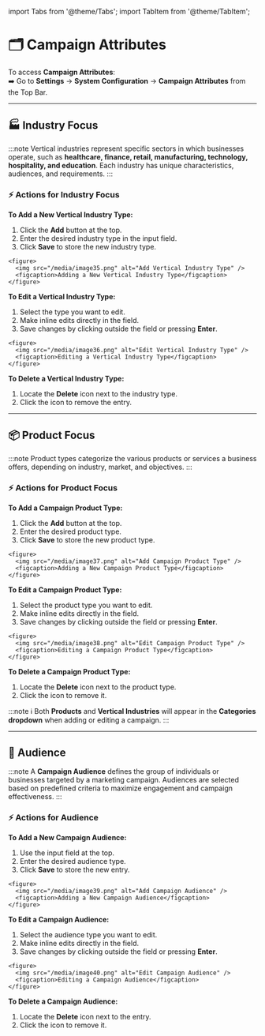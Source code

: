 import Tabs from '@theme/Tabs';
import TabItem from '@theme/TabItem';

# 🗂️ **Campaign Attributes**

To access **Campaign Attributes**:  
➡️ Go to **Settings** → **System Configuration** → **Campaign Attributes** from the Top Bar.

---

## 🏭 Industry Focus

:::note
Vertical industries represent specific sectors in which businesses operate, such as **healthcare, finance, retail, manufacturing, technology, hospitality, and education**. Each industry has unique characteristics, audiences, and requirements.
:::

### ⚡ Actions for Industry Focus

<Tabs>
  <TabItem value="add" label="➕ Add" default>
    <p><strong>To Add a New Vertical Industry Type:</strong></p>
    <ol>
      <li>Click the <strong>Add</strong> button at the top.</li>
      <li>Enter the desired industry type in the input field.</li>
      <li>Click <strong>Save</strong> to store the new industry type.</li>
    </ol>

    <figure>
      <img src="/media/image35.png" alt="Add Vertical Industry Type" />
      <figcaption>Adding a New Vertical Industry Type</figcaption>
    </figure>
  </TabItem>

  <TabItem value="edit" label="✏️ Edit">
    <p><strong>To Edit a Vertical Industry Type:</strong></p>
    <ol>
      <li>Select the type you want to edit.</li>
      <li>Make inline edits directly in the field.</li>
      <li>Save changes by clicking outside the field or pressing <strong>Enter</strong>.</li>
    </ol>

    <figure>
      <img src="/media/image36.png" alt="Edit Vertical Industry Type" />
      <figcaption>Editing a Vertical Industry Type</figcaption>
    </figure>
  </TabItem>

  <TabItem value="delete" label="🗑️ Delete">
    <p><strong>To Delete a Vertical Industry Type:</strong></p>
    <ol>
      <li>Locate the <strong>Delete</strong> icon next to the industry type.</li>
      <li>Click the icon to remove the entry.</li>
    </ol>
  </TabItem>
</Tabs>

---

## 📦 Product Focus

:::note
Product types categorize the various products or services a business offers, depending on industry, market, and objectives.
:::

### ⚡ Actions for Product Focus

<Tabs>
  <TabItem value="add" label="➕ Add" default>
    <p><strong>To Add a Campaign Product Type:</strong></p>
    <ol>
      <li>Click the <strong>Add</strong> button at the top.</li>
      <li>Enter the desired product type.</li>
      <li>Click <strong>Save</strong> to store the new product type.</li>
    </ol>

    <figure>
      <img src="/media/image37.png" alt="Add Campaign Product Type" />
      <figcaption>Adding a New Campaign Product Type</figcaption>
    </figure>
  </TabItem>

  <TabItem value="edit" label="✏️ Edit">
    <p><strong>To Edit a Campaign Product Type:</strong></p>
    <ol>
      <li>Select the product type you want to edit.</li>
      <li>Make inline edits directly in the field.</li>
      <li>Save changes by clicking outside the field or pressing <strong>Enter</strong>.</li>
    </ol>

    <figure>
      <img src="/media/image38.png" alt="Edit Campaign Product Type" />
      <figcaption>Editing a Campaign Product Type</figcaption>
    </figure>
  </TabItem>

  <TabItem value="delete" label="🗑️ Delete">
    <p><strong>To Delete a Campaign Product Type:</strong></p>
    <ol>
      <li>Locate the <strong>Delete</strong> icon next to the product type.</li>
      <li>Click the icon to remove it.</li>
    </ol>
  </TabItem>
</Tabs>

:::note
ℹ️ Both **Products** and **Vertical Industries** will appear in the **Categories dropdown** when adding or editing a campaign.
:::

---

## 🎯 Audience

:::note
A **Campaign Audience** defines the group of individuals or businesses targeted by a marketing campaign. Audiences are selected based on predefined criteria to maximize engagement and campaign effectiveness.
:::

### ⚡ Actions for Audience

<Tabs>
  <TabItem value="add" label="➕ Add" default>
    <p><strong>To Add a New Campaign Audience:</strong></p>
    <ol>
      <li>Use the input field at the top.</li>
      <li>Enter the desired audience type.</li>
      <li>Click <strong>Save</strong> to store the new entry.</li>
    </ol>

    <figure>
      <img src="/media/image39.png" alt="Add Campaign Audience" />
      <figcaption>Adding a New Campaign Audience</figcaption>
    </figure>
  </TabItem>

  <TabItem value="edit" label="✏️ Edit">
    <p><strong>To Edit a Campaign Audience:</strong></p>
    <ol>
      <li>Select the audience type you want to edit.</li>
      <li>Make inline edits directly in the field.</li>
      <li>Save changes by clicking outside the field or pressing <strong>Enter</strong>.</li>
    </ol>

    <figure>
      <img src="/media/image40.png" alt="Edit Campaign Audience" />
      <figcaption>Editing a Campaign Audience</figcaption>
    </figure>
  </TabItem>

  <TabItem value="delete" label="🗑️ Delete">
    <p><strong>To Delete a Campaign Audience:</strong></p>
    <ol>
      <li>Locate the <strong>Delete</strong> icon next to the entry.</li>
      <li>Click the icon to remove it.</li>
    </ol>
  </TabItem>
</Tabs>
